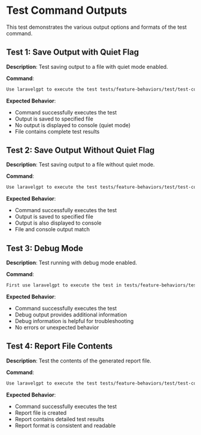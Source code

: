 # Test Command Outputs

This test demonstrates the various output options and formats of the test command.

## Test 1: Save Output with Quiet Flag
**Description**: Test saving output to a file with quiet mode enabled.

**Command**:
```bash
Use laravelgpt to execute the test tests/feature-behaviors/test/test-command-parallel-example.md. Save the output to a file in the current directory and set the quiet flag when running laravelgpt.
```

**Expected Behavior**:
- Command successfully executes the test
- Output is saved to specified file
- No output is displayed to console (quiet mode)
- File contains complete test results

## Test 2: Save Output Without Quiet Flag
**Description**: Test saving output to a file without quiet mode.

**Command**:
```bash
Use laravelgpt to execute the test tests/feature-behaviors/test/test-command-parallel-example.md. Save the output to a file in the current directory.
```

**Expected Behavior**:
- Command successfully executes the test
- Output is saved to specified file
- Output is also displayed to console
- File and console output match

## Test 3: Debug Mode
**Description**: Test running with debug mode enabled.

**Command**:
```bash
First use laravelgpt to execute the test in tests/feature-behaviors/test/test-command-parallel-example.md. Then run the same test with the debug flag set.
```

**Expected Behavior**:
- Command successfully executes the test
- Debug output provides additional information
- Debug information is helpful for troubleshooting
- No errors or unexpected behavior

## Test 4: Report File Contents
**Description**: Test the contents of the generated report file.

**Command**:
```bash
Use laravelgpt to execute the test tests/feature-behaviors/test/test-command-parallel-example.md and save the output to a file. After the test completes, examine the report file to verify it contains detailed test results.
```

**Expected Behavior**:
- Command successfully executes the test
- Report file is created
- Report contains detailed test results
- Report format is consistent and readable
